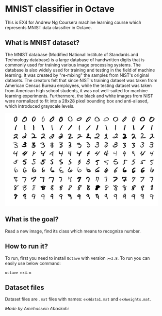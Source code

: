 # MNIST classifier in Octave

This is EX4 for Andrew Ng Coursera machine learning course which represents MNIST data classifier in Octave.

## What is MNIST dataset?
The MNIST database (Modified National Institute of Standards and Technology database) is a large database of handwritten digits that is commonly used for training various image processing systems. The database is also widely used for training and testing in the field of machine learning. It was created by "re-mixing" the samples from NIST's original datasets. The creators felt that since NIST's training dataset was taken from American Census Bureau employees, while the testing dataset was taken from American high school students, it was not well-suited for machine learning experiments. Furthermore, the black and white images from NIST were normalized to fit into a 28x28 pixel bounding box and anti-aliased, which introduced grayscale levels.

<img src="./MnistExamples.png">

## What is the goal?
Read a new image, find its class which means to recognize number.

## How to run it?
To run, first you need to install `Octave` with version `>=3.8`. To run you can easily use below command:

```
octave ex4.m
```

## Dataset files
Dataset files are `.mat` files with names: `ex4data1.mat` and `ex4weights.mat`.


*Made by Amirhossein Abaskohi*
